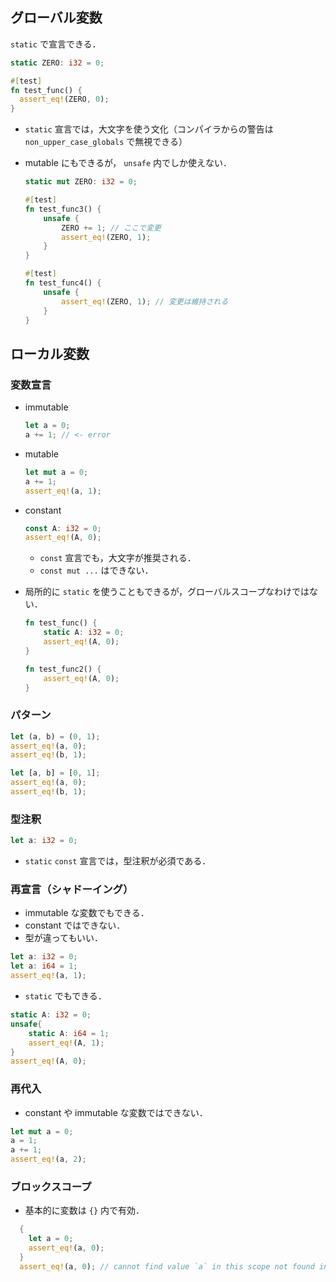## グローバル変数

`static` で宣言できる．

```rust
static ZERO: i32 = 0;

#[test]
fn test_func() {
  assert_eq!(ZERO, 0);
}
```

- `static` 宣言では，大文字を使う文化（コンパイラからの警告は `non_upper_case_globals` で無視できる）
- mutable にもできるが， `unsafe` 内でしか使えない．

  ```rust
  static mut ZERO: i32 = 0;

  #[test]
  fn test_func3() {
      unsafe {
          ZERO += 1; // ここで変更
          assert_eq!(ZERO, 1);
      }
  }

  #[test]
  fn test_func4() {
      unsafe {
          assert_eq!(ZERO, 1); // 変更は維持される
      }
  }
  ```

## ローカル変数

### 変数宣言

- immutable

  ```rust
  let a = 0;
  a += 1; // <- error
  ```

- mutable

  ```rust
  let mut a = 0;
  a += 1;
  assert_eq!(a, 1);
  ```

- constant

  ```rust
  const A: i32 = 0;
  assert_eq!(A, 0);
  ```

  - `const` 宣言でも，大文字が推奨される．
  - `const mut ...` はできない．

- 局所的に `static` を使うこともできるが，グローバルスコープなわけではない．

  ```rust
  fn test_func() {
      static A: i32 = 0;
      assert_eq!(A, 0);
  }

  fn test_func2() {
      assert_eq!(A, 0);
  }
  ```

### パターン

```rust
let (a, b) = (0, 1);
assert_eq!(a, 0);
assert_eq!(b, 1);

let [a, b] = [0, 1];
assert_eq!(a, 0);
assert_eq!(b, 1);
```

### 型注釈

```rust
let a: i32 = 0;
```

- `static` `const` 宣言では，型注釈が必須である．

### 再宣言（シャドーイング）

- immutable な変数でもできる．
- constant ではできない．
- 型が違ってもいい．

```rust
let a: i32 = 0;
let a: i64 = 1;
assert_eq!(a, 1);
```

- `static` でもできる．

```rust
static A: i32 = 0;
unsafe{
    static A: i64 = 1;
    assert_eq!(A, 1);
}
assert_eq!(A, 0);
```

### 再代入

- constant や immutable な変数ではできない．

```rust
let mut a = 0;
a = 1;
a += 1;
assert_eq!(a, 2);
```

### ブロックスコープ

- 基本的に変数は `{}` 内で有効．

```rust
  {
    let a = 0;
    assert_eq!(a, 0);
  }
  assert_eq!(a, 0); // cannot find value `a` in this scope not found in this scope
```